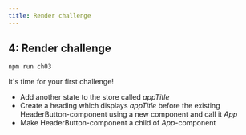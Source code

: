 ```yaml
---
title: Render challenge
---
```


## 4: Render challenge

`npm run ch03`

It's time for your first challenge!

- Add another state to the store called *appTitle*
- Create a heading which displays *appTitle* before the existing HeaderButton-component using a new component and call it *App*
- Make HeaderButton-component a child of *App*-component

